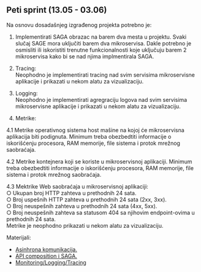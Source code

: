 ## Peti sprint (13.05 - 03.06)

Na osnovu dosadašnjeg izgrađenog projekta potrebno je:  
1. Implementirati SAGA obrazac na barem dva mesta u projektu. Svaki slučaj SAGE mora uključiti barem dva mikroservisa. Dakle potrebno je osmisliti ili iskoristiti trenutne funkcionalnosti koje uključuju barem 2 mikroservisa kako bi se nad njima implmentirala SAGA.  

2. Tracing:  
Neophodno je implementirati tracing nad svim servisima mikroservisne aplikacije i prikazati u nekom alatu za vizualizaciju.  

4. Logging:  
Neophodno je implementirati agregraciju logova nad svim servisima mikroservisne aplikacije i prikazati u nekom alatu za vizualizaciju.  

6. Metrike:  

4.1 Metrike operativnog sistema host mašine na kojoj će mikroservisna aplikacija biti podignuta. Minimum treba obezbedtiti informacije o iskorišćenju procesora, RAM memorije, file sistema i protok mrežnog saobraćaja.  

4.2 Metrike kontejnera koji se koriste u mikroservisnoj aplikaciji. Minimum treba obezbedtiti informacije o iskorišćenju procesora, RAM memorije, file sistema i protok mrežnog saobraćaja.  

4.3 Mektrike Web saobraćaja u mikroservisnoj aplikaciji:  
○ Ukupan broj HTTP zahteva u prethodnih 24 sata.  
○ Broj uspešnih HTTP zahteva u prethodnih 24 sata (2xx, 3xx).  
○ Broj neuspešnih zahteva u prethodnih 24 sata (4xx, 5xx).  
○ Broj neuspešnih zahteva sa statusom 404 sa njihovim endpoint-ovima u prethodnih 24 sata.  
Metrike je neophodno prikazati u nekom alatu za vizualizaciju.  

Materijali:  
- <a href='https://github.com/lukaDoric/SOA/blob/main/S5/asinhrona_komunikacija.md'>Asinhrona komunikacija.</a>  
- <a href='https://github.com/lukaDoric/SOA/blob/main/S5/api_composition_saga.md'>API composition i SAGA.</a>
- <a href='https://github.com/lukaDoric/SOA/blob/main/S5/monitoring.md'>Monitoring/Logging/Tracing</a>

